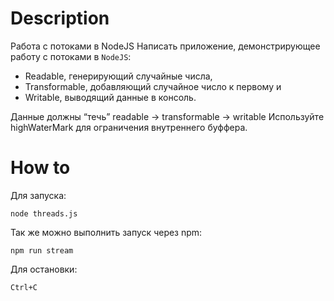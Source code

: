 # Description

Работа с потоками в NodeJS
Написать приложение, демонстрирующее работу с потоками в `NodeJS`: 
- Readable, генерирующий случайные числа, 
- Transformable, добавляющий случайное число к первому и 
- Writable, выводящий данные в консоль.

Данные должны “течь” readable -> transformable -> writable
Используйте highWaterMark для ограничения внутреннего буффера.

# How to


Для запуска:
```
node threads.js
```
Так же можно выполнить запуск через npm:
```
npm run stream 
```

Для остановки:
```
Ctrl+C
```
